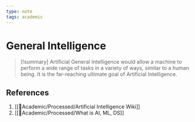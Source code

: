 ```yaml
---
type: note
tags: academic
---
```


# General Intelligence

> [!summary] 
> Artificial General Intelligence would allow a machine to perform a wide range of tasks in a variety of ways, similar to a human being. It is the far-reaching ultimate goal of Artificial Intelligence.

## References
1. [[🧪Academic/Processed/Artificial Intelligence Wiki]]
2. [[🧪Academic/Processed/What is AI, ML, DS]]